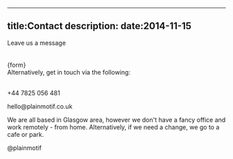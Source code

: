 ----
title:Contact
description:
date:2014-11-15
----

<div class="container">
    <div class="row title-row">
        <div class="col-12 font-light">
            Leave us a <span class="font-semibold">message</span>
        </div>
    </div>
    <div class="row line-row">
        <div class="hr">&nbsp;</div>
    </div>
    <div class="row subtitle-row">
        <div class="col-sm-1 hidden-sm">&nbsp;</div>
        <div class="col-12 font-light">
            {form}
            <br/>
            Alternatively, get in touch via the following:
        </div>
        <div class="col-sm-1 hidden-sm">&nbsp;</div>
    </div>
    <div id="contact-row-4" class="row">
        <div class="col-12 col-sm-3 with-hover-text">
            <p><a href="tel:+447825056481">
                <i class="fa fa-5x fa-phone"></i>
            </a></p>
            <span class="hover-text font-light ">+44 7825 056 481</span>
        </div>
        <div class="col-12 col-sm-3 with-hover-text">
            <p><a href="mailto:hello@plainmotif.co.uk">
                <i class="fa fa-5x fa-envelope"></i>
            </a></p>
            <span class="hover-text font-light ">hello@plainmotif.co.uk</span>
        </div>
        <div class="col-12 col-sm-3 with-hover-text">
            <p><a href="#"><i class="fa fa-5x fa-home"></i></a></p>
            <span class="hover-text font-light ">
                We are all based in Glasgow area, however we don't have a 
                fancy office and work remotely - from home. 
                Alternatively, if we need a change, we go to a cafe or park.
            </span>
        </div>
        <div class="col-12 col-sm-3 with-hover-text">
            <p><a href="https://twitter.com/plainmotif">
                <i class="fa fa-5x fa-twitter"></i>
            </a></p>
            <span class="hover-text font-light ">@plainmotif</span>
        </div>
    </div>
</div>